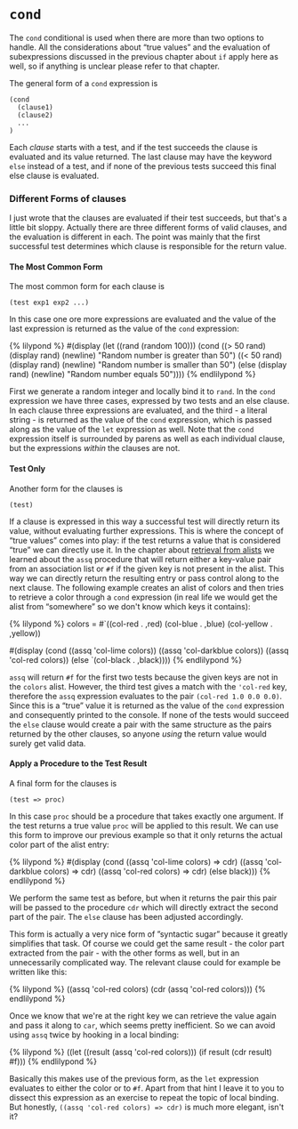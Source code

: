 # `cond`

The `cond` conditional is used when there are more than two options to handle.
All the considerations about “true values” and the evaluation of subexpressions
discussed in the previous chapter about `if` apply here as well, so if anything
is unclear please refer to that chapter.

The general form of a `cond` expression is

```
(cond
  (clause1)
  (clause2)
  ...
)
```

Each *clause* starts with a test, and if the test succeeds the clause is
evaluated and its value returned.  The last clause may have the keyword `else`
instead of a test, and if none of the previous tests succeed this final else
clause is evaluated.

### Different Forms of clauses

I just wrote that the clauses are evaluated if their test succeeds, but that's a
little bit sloppy.  Actually there are three different forms of valid clauses,
and the evaluation is different in each.  The point was mainly that the first
successful test determines which clause is responsible for the return value.

#### The Most Common Form

The most common form for each clause is

```
(test exp1 exp2 ...)
```

In this case one ore more expressions are evaluated and the value of the last
expression is returned as the value of the `cond` expression:

{% lilypond %}
#(display
  (let ((rand (random 100)))
    (cond
     ((> 50 rand)
      (display rand)
      (newline)
      "Random number is greater than 50")
     ((< 50 rand)
     (display rand)
     (newline)
      "Random number is smaller than 50")
     (else
      (display rand)
      (newline)
      "Random number equals 50"))))
{% endlilypond %}

First we generate a random integer and locally bind it to `rand`.  In the `cond`
expression we have three cases, expressed by two tests and an else clause.  In
each clause three expressions are evaluated, and the third - a literal string -
is returned as the value of the `cond` expression, which is passed along as the
value of the `let` expression as well.  Note that the `cond` expression itself
is surrounded by parens as well as each individual clause, but the expressions
*within* the clauses are not.

#### Test Only

Another form for the clauses is

```
(test)
```

If a clause is expressed in this way a successful test will directly return its
value, without evaluating further expressions.  This is where the concept of
“true values” comes into play: if the test returns a value that is considered
“true” we can directly use it.  In the chapter about [retrieval from
alists](../alists/retrieving.html) we learned about the `assq` procedure that will
return either a key-value pair from an association list or `#f` if the given key
is not present in the alist.  This way we can directly return the resulting
entry or pass control along to the next clause.  The following example creates
an alist of colors and then tries to retrieve a color through a `cond`
expression (in real life we would get the alist from “somewhere” so we don't
know which keys it contains):

{% lilypond %}
colors =
#`((col-red . ,red)
   (col-blue . ,blue)
   (col-yellow . ,yellow))

#(display
  (cond
   ((assq 'col-lime colors))
   ((assq 'col-darkblue colors))
   ((assq 'col-red colors))
   (else `(col-black . ,black))))
{% endlilypond %}

`assq` will return `#f` for the first two tests because the given keys are not
in the `colors` alist.  However, the third test gives a match with the
`'col-red` key, therefore the `assq` expression evaluates to the pair `(col-red
1.0 0.0 0.0)`.  Since this is a “true” value it is returned as the value of the
`cond` expression and consequently printed to the console.  If none of the tests
would succeed the `else` clause would create a pair with the same structure as
the pairs returned by the other clauses, so anyone *using* the return value
would surely get valid data.

#### Apply a Procedure to the Test Result

A final form for the clauses is

```
(test => proc)
```

In this case `proc` should be a procedure that takes exactly one argument. If
the test returns a true value `proc` will be applied to this result.  We can use
this form to improve our previous example so that it only returns the actual
color part of the alist entry:

{% lilypond %}
#(display
  (cond
   ((assq 'col-lime colors) => cdr)
   ((assq 'col-darkblue colors) => cdr)
   ((assq 'col-red colors) => cdr)
   (else black)))
{% endlilypond %}

We perform the same test as before, but when it returns the pair this pair will
be passed to the procedure `cdr` which will directly extract the second part of
the pair.  The `else` clause has been adjusted accordingly.

This form is actually a very nice form of ”syntactic sugar” because it greatly
simplifies that task.  Of course we could get the same result - the color part
extracted from the pair - with the other forms as well, but in an unnecessarily
complicated way. The relevant clause could for example be written like this:

{% lilypond %}
((assq 'col-red colors)
 (cdr (assq 'col-red colors)))
{% endlilypond %}

Once we know that we're at the right key we can retrieve the value again and
pass it along to `car`, which seems pretty inefficient.  So we can avoid using
`assq` twice by hooking in a local binding:

{% lilypond %}
((let ((result (assq 'col-red colors)))
   (if result
       (cdr result)
       #f)))
{% endlilypond %}

Basically this makes use of the previous form, as the `let` expression evaluates
to either the color or to `#f`.  Apart from that hint I leave it to you to
dissect this expression as an exercise to repeat the topic of local binding.
But honestly, `((assq 'col-red colors) => cdr)` is much more elegant, isn't it?
